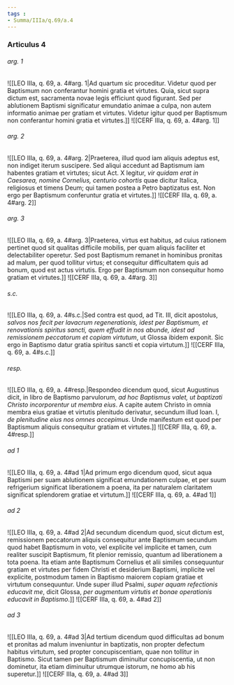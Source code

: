 ```yaml
---
tags : 
- Summa/IIIa/q.69/a.4
---
```


### Articulus 4

###### arg. 1
![[LEO IIIa, q. 69, a. 4#arg. 1|Ad quartum sic proceditur. Videtur quod per Baptismum non conferantur homini gratia et virtutes. Quia, sicut supra dictum est, sacramenta novae legis efficiunt quod figurant. Sed per ablutionem Baptismi significatur emundatio animae a culpa, non autem informatio animae per gratiam et virtutes. Videtur igitur quod per Baptismum non conferantur homini gratia et virtutes.]]
![[CERF IIIa, q. 69, a. 4#arg. 1]]

###### arg. 2
![[LEO IIIa, q. 69, a. 4#arg. 2|Praeterea, illud quod iam aliquis adeptus est, non indiget iterum suscipere. Sed aliqui accedunt ad Baptismum iam habentes gratiam et virtutes; sicut Act. X legitur, *vir quidam erat in Caesarea, nomine Cornelius, centurio cohortis* quae dicitur Italica, religiosus et timens Deum; qui tamen postea a Petro baptizatus est. Non ergo per Baptismum conferuntur gratia et virtutes.]]
![[CERF IIIa, q. 69, a. 4#arg. 2]]

###### arg. 3
![[LEO IIIa, q. 69, a. 4#arg. 3|Praeterea, virtus est habitus, ad cuius rationem pertinet quod sit qualitas difficile mobilis, per quam aliquis faciliter et delectabiliter operetur. Sed post Baptismum remanet in hominibus pronitas ad malum, per quod tollitur virtus; et consequitur difficultatem quis ad bonum, quod est actus virtutis. Ergo per Baptismum non consequitur homo gratiam et virtutes.]]
![[CERF IIIa, q. 69, a. 4#arg. 3]]

###### s.c.
![[LEO IIIa, q. 69, a. 4#s.c.|Sed contra est quod, ad Tit. III, dicit apostolus, *salvos nos fecit per lavacrum regenerationis, idest per Baptismum, et renovationis spiritus sancti, quem effudit in nos abunde, idest ad remissionem peccatorum et copiam virtutum*, ut Glossa ibidem exponit. Sic ergo in Baptismo datur gratia spiritus sancti et copia virtutum.]]
![[CERF IIIa, q. 69, a. 4#s.c.]]

###### resp.
![[LEO IIIa, q. 69, a. 4#resp.|Respondeo dicendum quod, sicut Augustinus dicit, in libro de Baptismo parvulorum, *ad hoc Baptismus valet, ut baptizati Christo incorporentur ut membra eius*. A capite autem Christo in omnia membra eius gratiae et virtutis plenitudo derivatur, secundum illud Ioan. I, *de plenitudine eius nos omnes accepimus*. Unde manifestum est quod per Baptismum aliquis consequitur gratiam et virtutes.]]
![[CERF IIIa, q. 69, a. 4#resp.]]

###### ad 1
![[LEO IIIa, q. 69, a. 4#ad 1|Ad primum ergo dicendum quod, sicut aqua Baptismi per suam ablutionem significat emundationem culpae, et per suum refrigerium significat liberationem a poena, ita per naturalem claritatem significat splendorem gratiae et virtutum.]]
![[CERF IIIa, q. 69, a. 4#ad 1]]

###### ad 2
![[LEO IIIa, q. 69, a. 4#ad 2|Ad secundum dicendum quod, sicut dictum est, remissionem peccatorum aliquis consequitur ante Baptismum secundum quod habet Baptismum in voto, vel explicite vel implicite et tamen, cum realiter suscipit Baptismum, fit plenior remissio, quantum ad liberationem a tota poena. Ita etiam ante Baptismum Cornelius et alii similes consequuntur gratiam et virtutes per fidem Christi et desiderium Baptismi, implicite vel explicite, postmodum tamen in Baptismo maiorem copiam gratiae et virtutum consequuntur. Unde super illud Psalmi, *super aquam refectionis educavit me*, dicit Glossa, *per augmentum virtutis et bonae operationis educavit in Baptismo*.]]
![[CERF IIIa, q. 69, a. 4#ad 2]]

###### ad 3
![[LEO IIIa, q. 69, a. 4#ad 3|Ad tertium dicendum quod difficultas ad bonum et pronitas ad malum inveniuntur in baptizatis, non propter defectum habitus virtutum, sed propter concupiscentiam, quae non tollitur in Baptismo. Sicut tamen per Baptismum diminuitur concupiscentia, ut non dominetur, ita etiam diminuitur utrumque istorum, ne homo ab his superetur.]]
![[CERF IIIa, q. 69, a. 4#ad 3]]

